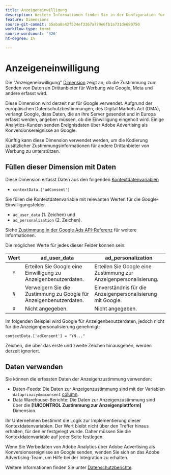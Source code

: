 ```yaml
---
title: Anzeigeneinwilligung
description: Weitere Informationen finden Sie in der Konfiguration für die Werbezustimmung für Drittanbieter.
feature: Dimensions
source-git-commit: b5aba8a42f524ef3367a779e6fb1a731de680750
workflow-type: tm+mt
source-wordcount: '326'
ht-degree: 1%

---
```


# Anzeigeneinwilligung

Die &quot;Anzeigeneinwilligung&quot; [Dimension](overview.md) zeigt an, ob die Zustimmung zum Senden von Daten an Drittanbieter für Werbung wie Google, Meta und andere erfasst wird.

Diese Dimension wird derzeit nur für Google verwendet. Aufgrund der europäischen Datenschutzbestimmungen, des Digital Markets Act (DMA), verlangt Google, dass Daten, die an ihre Server gesendet und in Europa erfasst werden, angeben müssen, ob die Einwilligung eingeholt wird. Einige Analytics-Kunden senden Ereignisdaten über Adobe Advertising als Konversionsereignisse an Google.

Künftig kann diese Dimension verwendet werden, um die Kodierung zusätzlicher Zustimmungsinformationen für andere Drittanbieter von Werbung zu unterstützen.

## Füllen dieser Dimension mit Daten

Diese Dimension erfasst Daten aus den folgenden [Kontextdatenvariablen](/help/implement/vars/page-vars/contextdata.md)

* `contextData.['adConsent']`

Sie füllen die Kontextdatenvariable mit relevanten Werten für die Google-Einwilligungsfelder.

* `ad_user_data` (1. Zeichen) und
* `ad_personalization` (2. Zeichen).

Siehe [Zustimmung in der Google Ads API-Referenz](https://developers.google.com/google-ads/api/reference/rpc/v15/Consent) für weitere Informationen.

Die möglichen Werte für jedes dieser Felder können sein:

| Wert | ad_user_data | ad_personalization |
|:-:|---|---|
| `Y` | Erteilen Sie Google eine Einwilligung zu Anzeigenbenutzerdaten. | Erteilen Sie Google eine Zustimmung zur Anzeigenpersonalisierung. |
| `N` | Verweigern Sie die Zustimmung zu Google für Anzeigenbenutzerdaten. | Einverständnis für die Anzeigenpersonalisierung mit Google. |
| `U` | Nicht angegeben. | Nicht angegeben. |

Im folgenden Beispiel wird Google für Anzeigenbenutzerdaten, jedoch nicht für die Anzeigenpersonalisierung genehmigt:

```
contextData.['adConsent'] = "YN..."
```

Zeichen, die über das erste und zweite Zeichen hinausgehen, werden derzeit ignoriert.

## Daten verwenden

Sie können die erfassten Daten der Anzeigenzustimmung verwenden:

* Daten-Feeds: Die Daten zur Anzeigenzustimmung sind mit der Variablen `dataprivacydmaconsent` [column](/help/export/analytics-data-feed/c-df-contents/datafeeds-reference.md).
* Data Warehouse-Berichte: Die Daten zur Anzeigenzustimmung sind über die **[!UICONTROL Zustimmung zur Anzeigenplattform]** Dimension.


Ihr Unternehmen bestimmt die Logik zur Implementierung dieser Kontextdatenvariablen. Der Wert bleibt nicht über den Treffer hinaus erhalten, für den er festgelegt wurde. Daher müssen Sie die Kontextdatenvariable auf jeder Seite festlegen.

Wenn Sie Werbedaten von Adobe Analytics über Adobe Advertising als Konversionsereignisse an Google senden, wenden Sie sich an das Adobe Advertising-Team, um Hilfe bei der Integration zu erhalten.

Weitere Informationen finden Sie unter [Datenschutzberichte](/help/admin/admin/c-manage-report-suites/c-edit-report-suites/privacy-reporting.md).
